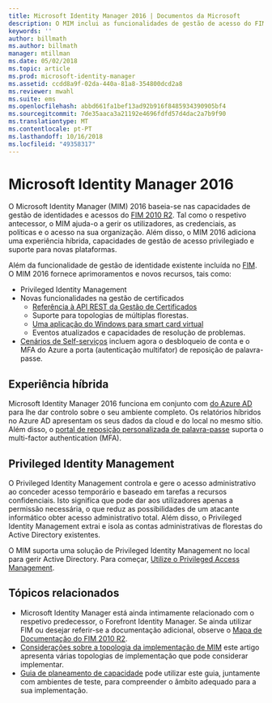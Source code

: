 ```yaml
---
title: Microsoft Identity Manager 2016 | Documentos da Microsoft
description: O MIM inclui as funcionalidades de gestão de acesso do FIM 2010 e ajuda-o a gerir utilizadores, credenciais, políticas e acesso dentro da sua organização.
keywords: ''
author: billmath
ms.author: billmath
manager: mtillman
ms.date: 05/02/2018
ms.topic: article
ms.prod: microsoft-identity-manager
ms.assetid: ccdd8a9f-02da-440a-81a8-354800dcd2a8
ms.reviewer: mwahl
ms.suite: ems
ms.openlocfilehash: abbd661fa1bef13ad92b916f8485934390905bf4
ms.sourcegitcommit: 7de35aaca3a21192e4696fdfd57d4dac2a7b9f90
ms.translationtype: MT
ms.contentlocale: pt-PT
ms.lasthandoff: 10/16/2018
ms.locfileid: "49358317"
---
```

# <a name="microsoft-identity-manager-2016"></a>Microsoft Identity Manager 2016

O Microsoft Identity Manager (MIM) 2016 baseia-se nas capacidades de gestão de identidades e acessos do [FIM 2010 R2](https://technet.microsoft.com/library/jj133885.aspx). Tal como o respetivo antecessor, o MIM ajuda-o a gerir os utilizadores, as credenciais, as políticas e o acesso na sua organização.  Além disso, o MIM 2016 adiciona uma experiência híbrida, capacidades de gestão de acesso privilegiado e suporte para novas plataformas.

Além da funcionalidade de gestão de identidade existente incluída no [FIM](https://technet.microsoft.com/library/jj133868). O MIM 2016 fornece aprimoramentos e novos recursos, tais como:

- Privileged Identity Management
- Novas funcionalidades na gestão de certificados
  - [Referência à API REST da Gestão de Certificados](./reference/certificate-management-rest-api-reference.md)
  - Suporte para topologias de múltiplas florestas.
  - [Uma aplicação do Windows para smart card virtual](working-with-mim-certificate-manager.md)
  - Eventos atualizados e capacidades de resolução de problemas. 
- [Cenários de Self-serviços](working-with-self-service-password-reset.md) incluem agora o desbloqueio de conta e o MFA do Azure a porta (autenticação multifator) de reposição de palavra-passe.

## <a name="hybrid-experience"></a>Experiência híbrida

Microsoft Identity Manager 2016 funciona em conjunto com [do Azure AD](https://docs.microsoft.com/azure/active-directory/active-directory-whatis) para lhe dar controlo sobre o seu ambiente completo. Os relatórios híbridos no Azure AD apresentam os seus dados da cloud e do local no mesmo sítio. Além disso, o [portal de reposição personalizada de palavra-passe](working-with-self-service-password-reset.md) suporta o multi-factor authentication (MFA).

## <a name="privileged-identity-management"></a>Privileged Identity Management

O Privileged Identity Management controla e gere o acesso administrativo ao conceder acesso temporário e baseado em tarefas a recursos confidenciais. Isto significa que pode dar aos utilizadores apenas a permissão necessária, o que reduz as possibilidades de um atacante informático obter acesso administrativo total. Além disso, o Privileged Identity Management extrai e isola as contas administrativas de florestas do Active Directory existentes.

O MIM suporta uma solução de Privileged Identity Management no local para gerir Active Directory. Para começar, [Utilize o Privileged Access Management](./pam/privileged-identity-management-for-active-directory-domain-services.md).

## <a name="related-topics"></a>Tópicos relacionados

- Microsoft Identity Manager está ainda intimamente relacionado com o respetivo predecessor, o Forefront Identity Manager. Se ainda utilizar FIM ou desejar referir-se a documentação adicional, observe o [Mapa de Documentação do FIM 2010 R2](https://technet.microsoft.com/library/jj133885.aspx).
- [Considerações sobre a topologia da implementação de MIM](topology-considerations.md) este artigo apresenta várias topologias de implementação que pode considerar implementar.
- [Guia de planeamento de capacidade](capacity-planning-guide.md) pode utilizar este guia, juntamente com ambientes de teste, para compreender o âmbito adequado para a sua implementação.
